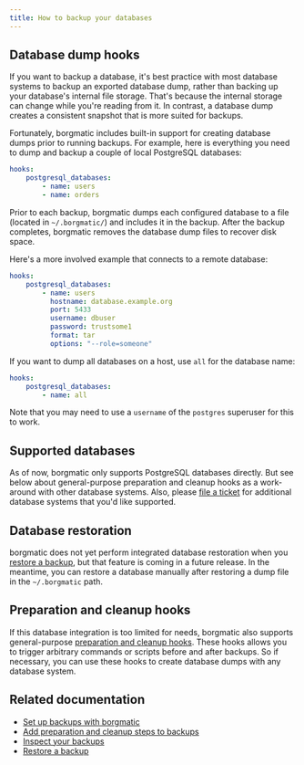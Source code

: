 ```yaml
---
title: How to backup your databases
---
```

## Database dump hooks

If you want to backup a database, it's best practice with most database
systems to backup an exported database dump, rather than backing up your
database's internal file storage. That's because the internal storage can
change while you're reading from it. In contrast, a database dump creates a
consistent snapshot that is more suited for backups.

Fortunately, borgmatic includes built-in support for creating database dumps
prior to running backups. For example, here is everything you need to dump and
backup a couple of local PostgreSQL databases:

```yaml
hooks:
    postgresql_databases:
        - name: users
        - name: orders
```

Prior to each backup, borgmatic dumps each configured database to a file
(located in `~/.borgmatic/`) and includes it in the backup. After the backup
completes, borgmatic removes the database dump files to recover disk space.

Here's a more involved example that connects to a remote database:

```yaml
hooks:
    postgresql_databases:
        - name: users
          hostname: database.example.org
          port: 5433
          username: dbuser
          password: trustsome1
          format: tar
          options: "--role=someone"
```

If you want to dump all databases on a host, use `all` for the database name:

```yaml
hooks:
    postgresql_databases:
        - name: all
```

Note that you may need to use a `username` of the `postgres` superuser for
this to work.

## Supported databases

As of now, borgmatic only supports PostgreSQL databases directly. But see
below about general-purpose preparation and cleanup hooks as a work-around
with other database systems. Also, please [file a
ticket](https://torsion.org/borgmatic/#issues) for additional database systems
that you'd like supported.

## Database restoration

borgmatic does not yet perform integrated database restoration when you
[restore a backup](http://localhost:8080/docs/how-to/restore-a-backup/), but
that feature is coming in a future release. In the meantime, you can restore
a database manually after restoring a dump file in the `~/.borgmatic` path.

## Preparation and cleanup hooks

If this database integration is too limited for needs, borgmatic also supports
general-purpose [preparation and cleanup
hooks](https://torsion.org/borgmatic/docs/how-to/set-up-backups/). These
hooks allows you to trigger arbitrary commands or scripts before and after
backups. So if necessary, you can use these hooks to create database dumps
with any database system.

## Related documentation

 * [Set up backups with borgmatic](https://torsion.org/borgmatic/docs/how-to/set-up-backups/)
 * [Add preparation and cleanup steps to backups](https://torsion.org/borgmatic/docs/how-to/add-preparation-and-cleanup-steps-to-backups/)
 * [Inspect your backups](https://torsion.org/borgmatic/docs/how-to/inspect-your-backups/)
 * [Restore a backup](http://localhost:8080/docs/how-to/restore-a-backup/)
